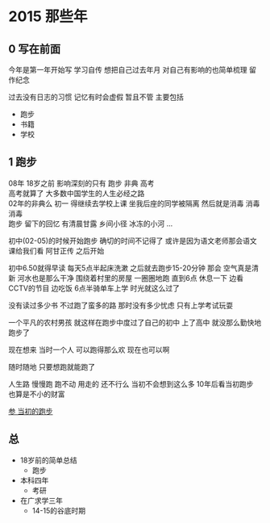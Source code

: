 # 2015 那些年

## 0 写在前面

今年是第一年开始写 学习自传 想把自己过去年月 对自己有影响的也简单梳理 留作纪念 

过去没有日志的习惯 记忆有时会虚假 暂且不管 主要包括

- 跑步
- 书籍
- 学校

## 1 跑步

08年 18岁之前 影响深刻的只有 跑步 非典 高考  
高考就算了 大多数中国学生的人生必经之路  
02年的非典么 初一 得继续去学校上课 坐我后座的同学被隔离 然后就是消毒 消毒 消毒  
跑步 留下的回忆 有清晨甘露 乡间小径 冰冻的小河 ...

初中(02-05)的时候开始跑步 确切的时间不记得了 或许是因为语文老师那会语文课给我们看 阿甘正传 之后开始  

初中6.50就得早读 每天5点半起床洗漱 之后就去跑步15-20分钟 那会 空气真是清新 河水也是那么干净 围绕着村里的房屋 一圈圈地跑 直到6点 休息一下 边看CCTV的节目 边吃饭 6点半骑单车上学 时光就这么过了

没有读过多少书 不过跑了蛮多的路 那时没有多少忧虑 只有上学考试玩耍

一个平凡的农村男孩 就这样在跑步中度过了自己的初中  上了高中 就没那么勤快地跑步了

现在想来 当时一个人 可以跑得那么欢 现在也可以啊

随时随地 只要想跑就能跑了 

人生路 慢慢跑 跑不动 用走的 还不行么 当初不会想到这么多 10年后看当初跑步 也算是不小的财富

[参 当初的跑步](http://jeremiahzhang.github.io/%E6%88%90%E9%95%BF/2015/06/08/%E3%80%90%E8%B7%91%E6%AD%A5%E3%80%91%E5%BD%93%E5%88%9D%E7%9A%84%E8%B7%91%E6%AD%A5/) 

## 总

- 18岁前的简单总结
	- 跑步
- 本科四年
	- 考研
- 在广求学三年
	- 14-15的谷底时期